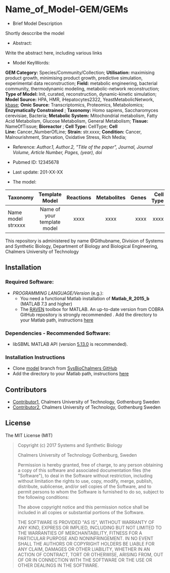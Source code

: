 # Name_of_Model-GEM/GEMs

- Brief Model Description

Shortly desccribe the model

- Abstract:

Write the abstract here, including various links

- Model KeyWords:

**GEM Category:** Species/Community/Collection; **Utilisation:** maximising product growth, minimising product growth, predictive simulation, experimental data reconstruction; **Field:** metabolic engineering, bacterial community, thermodynamic modeling, metabolic-network reconstruction; **Type of Model:** Init, curated, reconstruction, dynamic-kinetic simulation; **Model Source:** HPA, HMR, iHepatocytes2322, YeastMetabolicNetwork, [kbase](https://kbase.us/); **Omic Source:** Transcriptomics, Proteomics, Metabolomics; **Enzymatically Constrained** ; **Taxonomy:** Homo sapiens, Saccharomyces cerevisiae, Bacteria; **Metabolic System:** Mitochondrial metabolism, Fatty Acid Metabolism, Glucose Metabolism, General Metabolism; **Tissue:** NameOfTissue; **Bioreactor** ; **Cell Type:** CellType; **Cell Line:** Cancer_NumberOfLine; **Strain:** str.xxxx; **Condition:** Cancer, Malnourishment, Starvation, Oxidative Stress, Rich Media;

- Reference:  _Author.1, Author.2, "Title of the paper", Journal, Journal Volume, Article Number, Pages, (year), doi_

- Pubmed ID: 12345678

- Last update: 201-XX-XX

- The model:

|Taxonomy | Template Model | Reactions | Metabolites| Genes |Cell Type|Cell Line |
| ------------- |:-------------:|:-------------:|:-------------:|-----:|-----:|-----:|
|Name model strxxxx |	Name of your template model| xxxx|	xxxx|	xxxx|xxxx|xxxx|xxxx|


This repository is administered by name @Githubname, Division of Systems and Synthetic Biology, Department of Biology and Biological Engineering, Chalmers University of Technology




## Installation

### Required Software:

* *_PROGRAMMING LANGUAGE/Version_*  (e.g.):
  *  You need a functional Matlab installation of **Matlab_R_2015_b**  (MATLAB 7.3 and higher)
  * The [RAVEN](https://github.com/SysBioChalmers/RAVEN) toolbox for MATLAB. An up-to-date version from COBRA GitHub repository is strongly recommended . Add the directory to your Matlab path, instructions [here](https://se.mathworks.com/help/matlab/ref/addpath.html?requestedDomain=www.mathworks.com)

### Dependencies - Recommended Software:
* libSBML MATLAB API (version [5.13.0](https://sourceforge.net/projects/sbml/files/libsbml/5.13.0/stable/MATLAB%20interface/)  is recommended).


### Installation Instructions
* Clone [model](https://github.com/SysBioChalmers/) branch from [SysBioChalmers GitHub](https://github.com/SysBioChalmers)
* Add the directory to your Matlab path, instructions [here](https://se.mathworks.com/help/matlab/ref/addpath.html?requestedDomain=www.mathworks.com)


## Contributors
- [Contributor1](https://www.chalmers.se/en/Staff/Pages/.aspx), Chalmers University of Technology, Gothenburg Sweden
- [Contributor2](https://www.chalmers.se/en/staff/Pages/.aspx), Chalmers University of Technology, Gothenburg Sweden

## License
The MIT License (MIT)

> Copyright (c) 2017 Systems and Synthetic Biology
>
> Chalmers University of Technology Gothenburg, Sweden
>
>Permission is hereby granted, free of charge, to any person obtaining a copy
of this software and associated documentation files (the "Software"), to deal
in the Software without restriction, including without limitation the rights
to use, copy, modify, merge, publish, distribute, sublicense, and/or sell
copies of the Software, and to permit persons to whom the Software is
furnished to do so, subject to the following conditions:
>
>The above copyright notice and this permission notice shall be included in all
copies or substantial portions of the Software.
>
>THE SOFTWARE IS PROVIDED "AS IS", WITHOUT WARRANTY OF ANY KIND, EXPRESS OR
IMPLIED, INCLUDING BUT NOT LIMITED TO THE WARRANTIES OF MERCHANTABILITY,
FITNESS FOR A PARTICULAR PURPOSE AND NONINFRINGEMENT. IN NO EVENT SHALL THE
AUTHORS OR COPYRIGHT HOLDERS BE LIABLE FOR ANY CLAIM, DAMAGES OR OTHER
LIABILITY, WHETHER IN AN ACTION OF CONTRACT, TORT OR OTHERWISE, ARISING FROM,
OUT OF OR IN CONNECTION WITH THE SOFTWARE OR THE USE OR OTHER DEALINGS IN THE
SOFTWARE.